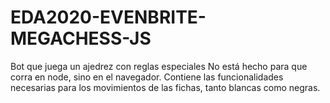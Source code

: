 # EDA2020-EVENBRITE-MEGACHESS-JS
Bot que juega un ajedrez con reglas especiales
No está hecho para que corra en node, sino en el navegador. 
Contiene las funcionalidades necesarias para los movimientos de las fichas, tanto blancas como negras.
